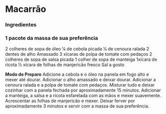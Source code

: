 # Macarrão

### **Ingredientes**

###  1 pacote da massa de sua preferência
 2 colheres de sopa de óleo
 1⁄4 de cebola picada
 1⁄4 de cenoura ralada
 2 dentes de alho Amassado
 3 xícaras de polpa de tomate com pedaços
 2 colheres de sopa de salsa picada
 1 colher de sopa de manteiga
 1xícara de ricota
 1⁄2 xícara de folhas de manjericão fresco
 Sal a gosto

 **Modo de Preparo**
 Adicione a cebola e o óleo na panela em fogo alto e mexer até dourar.  Adicionar o alho amassado e deixar dourar. Adicionar a cenoura ralada e a polpa de tomate com pedaços. Misturar tudo e deixar cozinhar com a  panela fechada por aproximadamente 15 minutos. Adicionar a manteiga, a  salsa e a ricota esfarelada com as mãos e mexer suavemente. Acrescentar  as folhas de manjericão e mexer. Deixar ferver por aproximadamente 3  minutos e servir com a massa de sua preferência.